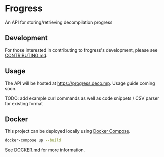 # Frogress

An API for storing/retrieving decompilation progress

## Development
For those interested in contributing to frogress's development, please see [CONTRIBUTING.md](CONTRIBUTING.md).

## Usage
The API will be hosted at https://progress.deco.mp. Usage guide coming soon.

TODO: add example curl commands as well as code snippets / CSV parser for existing format

## Docker

This project can be deployed locally using [Docker Compose](https://docs.docker.com/compose/).

```sh
docker-compose up --build
```

See [DOCKER.md](DOCKER.md) for more information.
